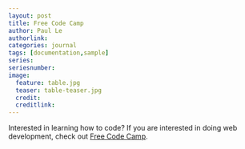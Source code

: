 ```yaml
---
layout: post
title: Free Code Camp
author: Paul Le
authorlink: 
categories: journal
tags: [documentation,sample]
series: 
seriesnumber: 
image:
  feature: table.jpg
  teaser: table-teaser.jpg
  credit:
  creditlink:
---
```


Interested in learning how to code? If you are interested in doing web development, check out [Free Code Camp](https://www.freecodecamp.com/).
